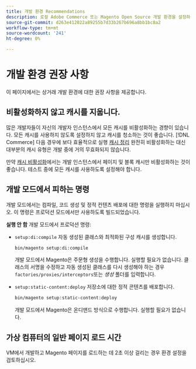 ```yaml
---
title: 개발 환경 Recommendations
description: 로컬 Adobe Commerce 또는 Magento Open Source 개발 환경을 설정하기 위한 성능 권장 사항에 대해 알아봅니다.
source-git-commit: d263e412022a89255b7d33b267b696a8bb1bc8a2
workflow-type: tm+mt
source-wordcount: '241'
ht-degree: 0%

---
```



# 개발 환경 권장 사항

이 페이지에서는 상거래 개발 환경에 대한 권장 사항을 제공합니다.

## 비활성화하지 않고 캐시를 지웁니다.

많은 개발자들이 자신의 개발자 인스턴스에서 모든 캐시를 비활성화하는 경향이 있습니다. 모든 캐시를 사용하지 않도록 설정하지 않고 캐시를 청소하는 것이 좋습니다. [!DNL Commerce] 다음 경우에 보다 효율적으로 실행 [캐시 정리] 완전히 비활성화하는 대신 대부분의 캐시 유형은 개발 중에 거의 무효화되지 않습니다.

만약 [캐시 비활성화]에서는 개발 인스턴스에서 페이지 및 블록 캐시만 비활성화하는 것이 좋습니다. 테스트 중에 모든 캐시를 사용하도록 설정해야 합니다.

## 개발 모드에서 피하는 명령

개발 모드에서는 컴파일, 코드 생성 및 정적 컨텐츠 배포에 대한 명령을 실행하지 마십시오. 이 명령은 프로덕션 모드에서만 사용하도록 빌드되었습니다.

**실행 안 함** 개발 모드에서 프로덕션 명령:

* `setup:di:compile` 자동 생성된 클래스와 최적화된 구성 캐시를 생성합니다.

   ```bash
   bin/magento setup:di:compile
   ```

   개발 모드에서 Magento은 주문형 생성을 수행합니다. 실행할 필요가 없습니다. 클래스의 서명을 수정하고 자동 생성된 클래스를 다시 생성해야 하는 경우 `factories/proxies/interceptors`또는 _생성_ 폴더를 입력합니다.

* `setup:static-content:deploy` 저장소에 대한 정적 콘텐츠를 배포합니다.

   ```bash
   bin/magento setup:static-content:deploy
   ```

   개발 모드에서 Magento은 온디맨드 방식으로 수행합니다. 실행할 필요가 없습니다.

## 가상 컴퓨터의 일반 페이지 로드 시간

VM에서 개발하고 Magento 페이지를 로드하는 데 2초 이상 걸리는 경우 환경 설정을 검토하십시오.

<!-- Link definitions -->

[캐시 정리]: ../configuration/cli/manage-cache.md#clean-and-flush-cache-types
[캐시 비활성화]: ../configuration/cli/manage-cache.md#enable-or-disable-cache-types
